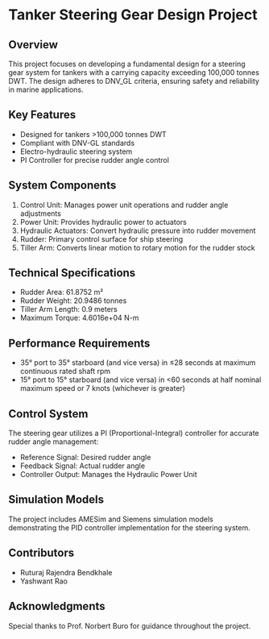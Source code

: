 # Tanker Steering Gear Design Project

## Overview

This project focuses on developing a fundamental design for a steering gear system for tankers with a carrying capacity exceeding 100,000 tonnes DWT. The design adheres to DNV_GL criteria, ensuring safety and reliability in marine applications.

## Key Features

- Designed for tankers >100,000 tonnes DWT
- Compliant with DNV-GL standards
- Electro-hydraulic steering system
- PI Controller for precise rudder angle control

## System Components

1. Control Unit: Manages power unit operations and rudder angle adjustments
2. Power Unit: Provides hydraulic power to actuators
3. Hydraulic Actuators: Convert hydraulic pressure into rudder movement
4. Rudder: Primary control surface for ship steering
5. Tiller Arm: Converts linear motion to rotary motion for the rudder stock

## Technical Specifications

- Rudder Area: 61.8752 m²
- Rudder Weight: 20.9486 tonnes
- Tiller Arm Length: 0.9 meters
- Maximum Torque: 4.6016e+04 N-m

## Performance Requirements

- 35° port to 35° starboard (and vice versa) in ≤28 seconds at maximum continuous rated shaft rpm
- 15° port to 15° starboard (and vice versa) in <60 seconds at half nominal maximum speed or 7 knots (whichever is greater)

## Control System

The steering gear utilizes a PI (Proportional-Integral) controller for accurate rudder angle management:

- Reference Signal: Desired rudder angle
- Feedback Signal: Actual rudder angle
- Controller Output: Manages the Hydraulic Power Unit

## Simulation Models

The project includes AMESim and Siemens simulation models demonstrating the PID controller implementation for the steering system.

## Contributors

- Ruturaj Rajendra Bendkhale
- Yashwant Rao

## Acknowledgments

Special thanks to Prof. Norbert Buro for guidance throughout the project.
